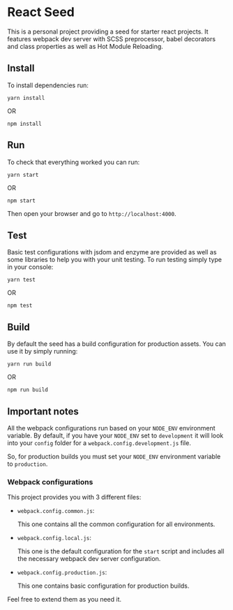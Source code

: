 # React Seed

This is a personal project providing a seed for starter react projects. It features webpack dev server with SCSS preprocessor, babel decorators and class properties as well as Hot Module Reloading.

## Install
To install dependencies run:

`yarn install`

OR

`npm install`

## Run
To check that everything worked you can run:

`yarn start`

OR

`npm start`

Then open your browser and go to `http://localhost:4000`.

## Test
Basic test configurations with jsdom and enzyme are provided as well as some libraries to help you with your unit testing. To run testing simply type in your console:

`yarn test`

OR

`npm test`

## Build
By default the seed has a build configuration for production assets. You can use it by simply running:

`yarn run build`

OR

`npm run build`

## Important notes
All the webpack configurations run based on your `NODE_ENV` environment variable. By default, if you have your `NODE_ENV` set to `development` it will look into your `config` folder for a `webpack.config.development.js` file.

So, for production builds you must set your `NODE_ENV` environment variable to `production`.

### Webpack configurations
This project provides you with 3 different files:
- `webpack.config.common.js`:

  This one contains all the common configuration for all environments.

- `webpack.config.local.js`:

  This one is the default configuration for the `start` script and includes all the necessary webpack dev server configuration.

- `webpack.config.production.js`:

  This one contains basic configuration for production builds.

Feel free to extend them as you need it.